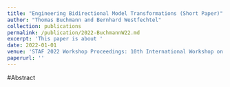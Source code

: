 ```yaml
---
title: "Engineering Bidirectional Model Transformations (Short Paper)"
author: "Thomas Buchmann and Bernhard Westfechtel"
collection: publications
permalink: /publication/2022-BuchmannW22.md
excerpt: 'This paper is about '
date: 2022-01-01
venue: 'STAF 2022 Workshop Proceedings: 10th International Workshop on Bidirectional Transformations (BX 2022), 2nd International Workshop on Foundations and Practice of Visual Modeling (FPVM 2022) and 2nd International Workshop on MDE for Smart IoT Systems (MeSS 2022) (co-located with Software Technologies: Applications and Foundations federation of conferences (STAF 2022)), Nantes, France, July 5-8, 2022'
paperurl: ''
---
```


#Abstract
